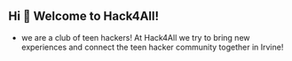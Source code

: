 ## Hi 👋 Welcome to Hack4All!

- we are a club of teen hackers! At Hack4All we try to bring new experiences and connect the teen hacker community together in Irvine!
